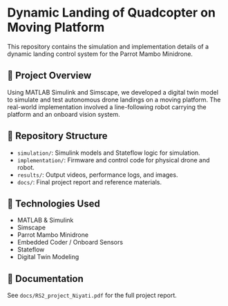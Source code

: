 # Dynamic Landing of Quadcopter on Moving Platform

This repository contains the simulation and implementation details of a dynamic landing control system for the Parrot Mambo Minidrone.

## 🚀 Project Overview
Using MATLAB Simulink and Simscape, we developed a digital twin model to simulate and test autonomous drone landings on a moving platform. The real-world implementation involved a line-following robot carrying the platform and an onboard vision system.

## 📂 Repository Structure
- `simulation/`: Simulink models and Stateflow logic for simulation.
- `implementation/`: Firmware and control code for physical drone and robot.
- `results/`: Output videos, performance logs, and images.
- `docs/`: Final project report and reference materials.

## 🔧 Technologies Used
- MATLAB & Simulink
- Simscape
- Parrot Mambo Minidrone
- Embedded Coder / Onboard Sensors
- Stateflow
- Digital Twin Modeling

## 📖 Documentation
See `docs/RS2_project_Niyati.pdf` for the full project report.



